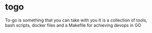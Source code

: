 # togo
To-go is something that you can take with you
It is a collection of tools, bash scripts, docker files and a Makefile for achieving devops in GO

